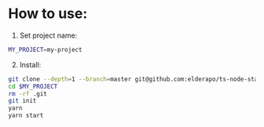# How to use:

1. Set project name:
```bash
MY_PROJECT=my-project
```

2. Install:
```bash
git clone --depth=1 --branch=master git@github.com:elderapo/ts-node-starter.git $MY_PROJECT
cd $MY_PROJECT
rm -rf .git
git init
yarn
yarn start
```
